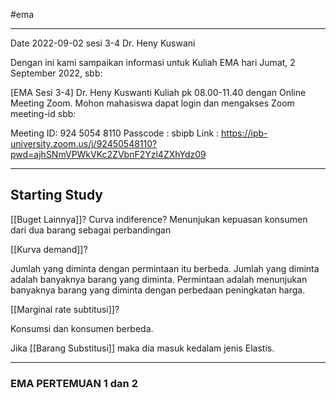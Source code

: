 #ema 

-------------------------------------------------
Date 2022-09-02
sesi 3-4 
Dr. Heny Kuswani

Dengan ini kami sampaikan informasi untuk Kuliah EMA hari Jumat, 2 September 2022, sbb:

[EMA Sesi 3-4] Dr. Heny Kuswanti
Kuliah pk 08.00-11.40 dengan Online Meeting Zoom. Mohon mahasiswa dapat login dan mengakses Zoom meeting-id sbb:

Meeting ID: 924 5054 8110
Passcode : sbipb
Link : https://ipb-university.zoom.us/j/92450548110?pwd=ajhSNmVPWkVKc2ZVbnF2Yzl4ZXhYdz09

-------------------------------------------------

## Starting Study

[[Buget Lainnya]]?
Curva indiference? Menunjukan kepuasan konsumen dari dua barang sebagai perbandingan

[[Kurva demand]]? 


Jumlah yang diminta dengan permintaan itu berbeda.
Jumlah yang diminta adalah banyaknya barang yang diminta.
Permintaan adalah menunjukan banyaknya barang yang diminta dengan perbedaan peningkatan harga.

[[Marginal rate subtitusi]]?

Konsumsi dan konsumen berbeda.


Jika [[Barang Substitusi]] maka dia masuk kedalam jenis Elastis.



----
### EMA PERTEMUAN 1 dan 2




